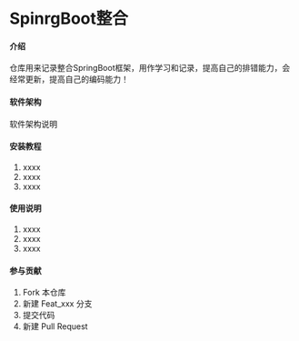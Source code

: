 # SpinrgBoot整合

#### 介绍
仓库用来记录整合SpringBoot框架，用作学习和记录，提高自己的排错能力，会经常更新，提高自己的编码能力！

#### 软件架构
软件架构说明


#### 安装教程

1.  xxxx
2.  xxxx
3.  xxxx

#### 使用说明

1.  xxxx
2.  xxxx
3.  xxxx

#### 参与贡献

1.  Fork 本仓库
2.  新建 Feat_xxx 分支
3.  提交代码
4.  新建 Pull Request
